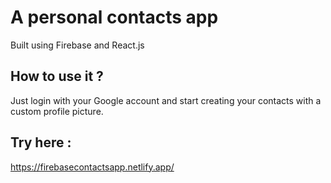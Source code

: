 # A personal contacts app
Built using Firebase and React.js

## How to use it ?
Just login with your Google account and start creating your contacts with a custom profile picture.

## Try here :
https://firebasecontactsapp.netlify.app/
